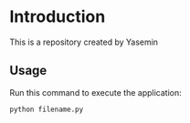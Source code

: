 # Introduction

This is a repository created by Yasemin

## Usage

Run this command to execute the application:

`python filename.py`
